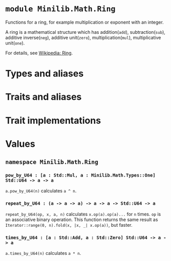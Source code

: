 # `module Minilib.Math.Ring`

Functions for a ring, for example multiplication or exponent with an integer.

A ring is a mathematical structure which has addition(`add`), subtraction(`sub`),
additive inverse(`neg`), additive unit(`zero`),
multiplication(`mul`), multiplicative unit(`one`).

For details, see [Wikipedia: Ring](https://en.wikipedia.org/wiki/Ring_(mathematics)).

# Types and aliases

# Traits and aliases

# Trait implementations

# Values

## `namespace Minilib.Math.Ring`

### `pow_by_U64 : [a : Std::Mul, a : Minilib.Math.Types::One] Std::U64 -> a -> a`

`a.pow_by_U64(n)` calculates `a ^ n`.

### `repeat_by_U64 : (a -> a -> a) -> a -> a -> Std::U64 -> a`

`repeat_by_U64(op, x, a, n)` calculates `x.op(a).op(a)...` for `n` times.
`op` is an associative binary operation.
This function returns the same result as `Iterator::range(0, n).fold(x, |x, _| x.op(a))`,
but faster.

### `times_by_U64 : [a : Std::Add, a : Std::Zero] Std::U64 -> a -> a`

`a.times_by_U64(n)` calculates `a * n`.